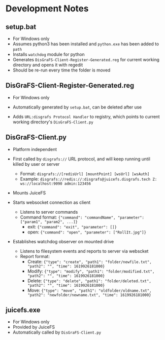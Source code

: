 # Development Notes

## setup.bat

- For Windows only
- Assumes python3 has been installed and `python.exe` has been added to `path`
- Installs `watchdog` module for python
- Generates `DisGraFS-Client-Register-Generated.reg` for current working directory and opens it with regedit
- Should be re-run every time the folder is moved

## DisGraFS-Client-Register-Generated.reg

- For Windows only

- Automatically generated by `setup.bat`, can be deleted after use
- Adds `URL:disgrafs Protocol Handler` to registry, which points to current working directory's `DisGraFS-Client.py`

## DisGraFS-Client.py

- Platform independent

- First called by `disgrafs://` URL protocol, and will keep running until killed by user or server
  - Format: `disgrafs://[redisUrl] [mountPoint] [wsUrl] [wsAuth]`
  - Example: `disgrafs://redis://:disgrafs@juicefs.disgrafs.tech Z: ws://localhost:9090 admin:123456`
- Mounts JuiceFS
- Starts websocket connection as client
  - Listens to server commands
  - Command format: `{"command": "commandName", "parameter": ["param1", "param2", ...]}`
    - exit: `{"command": "exit", "parameter": []}`
    - open: `{"command": "open", "parameter": ["RollIt.jpg"]}`
- Establishes watchdog observer on mounted drive
  - Listens to filesystem events and reports to server via webscket
  - Report format: 
    - Create: `{"type": "create", "path1": "folder/newfile.txt", "path2": "", "time": 1619926181000}`
    - Modify: `{"type": "modify", "path1": "folder/modified.txt", "path2": "", "time": 1619926181000}`
    - Delete: `{"type": "delete", "path1": "folder/deleted.txt", "path2": "", "time": 1619926181000}`
    - Move: `{"type": "move", "path1": "oldfolder/oldname.txt", "path2": "newfolder/newname.txt", "time": 1619926181000}`

## juicefs.exe

- For Windows only
- Provided by JuiceFS
- Automatically called by `DisGraFS-Client.py`

